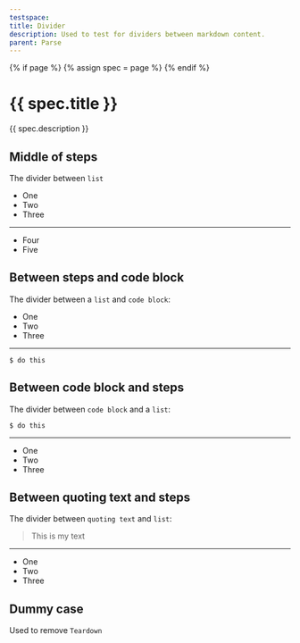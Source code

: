 ```yaml
---
testspace:
title: Divider
description: Used to test for dividers between markdown content. 
parent: Parse
---
```


{% if page %} {% assign spec = page %} {% endif %}

# {{ spec.title }}
{{ spec.description }}

## Middle of steps
The divider between `list`

 * One
 * Two
 * Three
---
 * Four
 * Five


## Between steps and code block
The divider between a `list` and `code block`: 

 * One
 * Two
 * Three
---
 
 ```
 $ do this
 ```

## Between code block and steps
The divider between `code block` and a `list`: 

 ```
 $ do this
 ```
---

 * One
 * Two
 * Three

## Between quoting text and steps 
The divider between `quoting text` and `list`:

> This is my text
---
* One
* Two
* Three

## Dummy case
Used to remove `Teardown`